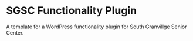 # SGSC Functionality Plugin

A template for a WordPress functionality plugin for South Granvillge Senior Center.

